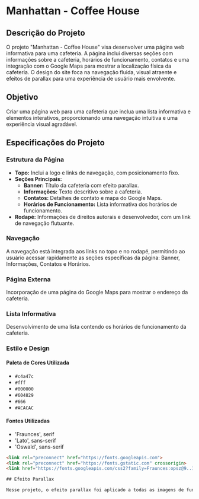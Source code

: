# Manhattan - Coffee House

## Descrição do Projeto

O projeto "Manhattan - Coffee House" visa desenvolver uma página web informativa para uma cafeteria. A página inclui diversas seções com informações sobre a cafeteria, horários de funcionamento, contatos e uma integração com o Google Maps para mostrar a localização física da cafeteria. O design do site foca na navegação fluida, visual atraente e efeitos de parallax para uma experiência de usuário mais envolvente.

## Objetivo

Criar uma página web para uma cafeteria que inclua uma lista informativa e elementos interativos, proporcionando uma navegação intuitiva e uma experiência visual agradável.

## Especificações do Projeto

### Estrutura da Página
- **Topo:** Inclui a logo e links de navegação, com posicionamento fixo.
- **Seções Principais:**
  - **Banner:** Título da cafeteria com efeito parallax.
  - **Informações:** Texto descritivo sobre a cafeteria.
  - **Contatos:** Detalhes de contato e mapa do Google Maps.
  - **Horários de Funcionamento:** Lista informativa dos horários de funcionamento.
- **Rodapé:** Informações de direitos autorais e desenvolvedor, com um link de navegação flutuante.

### Navegação
A navegação está integrada aos links no topo e no rodapé, permitindo ao usuário acessar rapidamente as seções específicas da página: Banner, Informações, Contatos e Horários.

### Página Externa
Incorporação de uma página do Google Maps para mostrar o endereço da cafeteria.

### Lista Informativa
Desenvolvimento de uma lista contendo os horários de funcionamento da cafeteria.

### Estilo e Design

#### Paleta de Cores Utilizada
- `#c4a47c`
- `#fff`
- `#000000`
- `#604829`
- `#666`
- `#ACACAC`

#### Fontes Utilizadas
- 'Fraunces', serif
- 'Lato', sans-serif
- 'Oswald', sans-serif

```html
<link rel="preconnect" href="https://fonts.googleapis.com">
<link rel="preconnect" href="https://fonts.gstatic.com" crossorigin>
<link href="https://fonts.googleapis.com/css2?family=Fraunces:opsz@9..144&family=Lato&family=Oswald&display=swap" rel="stylesheet">

## Efeito Parallax

Nesse projeto, o efeito parallax foi aplicado a todas as imagens de fundo. Esse efeito proporciona uma experiência de navegação mais interessante e envolvente para os usuários do site.
